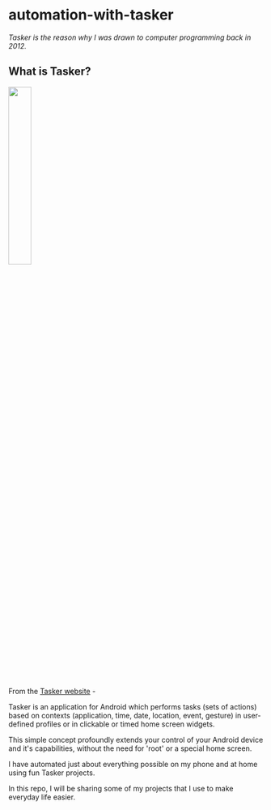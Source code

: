 # automation-with-tasker

 _Tasker is the reason why I was drawn to computer programming back in 2012._

## What is Tasker?

<img src = "https://user-images.githubusercontent.com/85018020/147400400-46cd8df2-ea37-42f7-97b0-dcd55f78d188.png" width=30% />


From the [Tasker website](https://tasker.joaoapps.com/) - 

Tasker is an application for Android which performs tasks (sets of actions) based on contexts (application, time, date, location, event, gesture) in user-defined profiles or in clickable or timed home screen widgets.

This simple concept profoundly extends your control of your Android device and it's capabilities, without the need for 'root' or a special home screen.

I have automated just about everything possible on my phone and at home using fun Tasker projects.

In this repo, I will be sharing some of my projects that I use to make everyday life easier.
